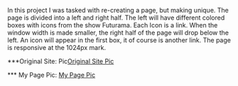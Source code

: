 In this project I was tasked with re-creating a page, but making unique. The page is divided into a left and right half. The left will have different colored boxes with icons from the show Futurama. Each Icon is a link. When the window width is made smaller, the right half of the page will drop below the left. An icon will appear in the first box, it of course is another link. The page is responsive at the 1024px mark.

***Original Site: Pic[Original Site Pic](file:///Users/BendersShadow/Turing/code/Static-comps/Static-1/Screen%20Shot%202017-05-22%20at%209.34.58%20PM.png)

*** My Page Pic: [My Page Pic](file:///Users/BendersShadow/Turing/code/Static-comps/Static-1/Screen%20Shot%202017-05-22%20at%209.34.18%20PM.png)
